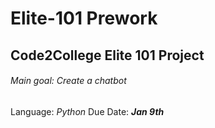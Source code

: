 # Elite-101 Prework
## Code2College Elite 101 Project

###### Main goal: Create a chatbot 

Language: *Python*
Due Date: ***Jan 9th***

